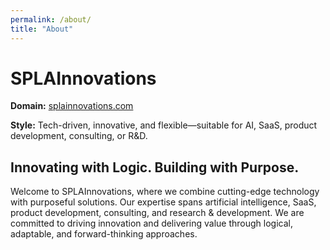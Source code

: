 ```yaml
---
permalink: /about/
title: "About"
---
```


# SPLAInnovations

**Domain:** [splainnovations.com](https://splainnovations.com)

**Style:** Tech-driven, innovative, and flexible—suitable for AI, SaaS, product development, consulting, or R&D.

## Innovating with Logic. Building with Purpose.

Welcome to SPLAInnovations, where we combine cutting-edge technology with purposeful solutions. Our expertise spans artificial intelligence, SaaS, product development, consulting, and research & development. We are committed to driving innovation and delivering value through logical, adaptable, and forward-thinking approaches.